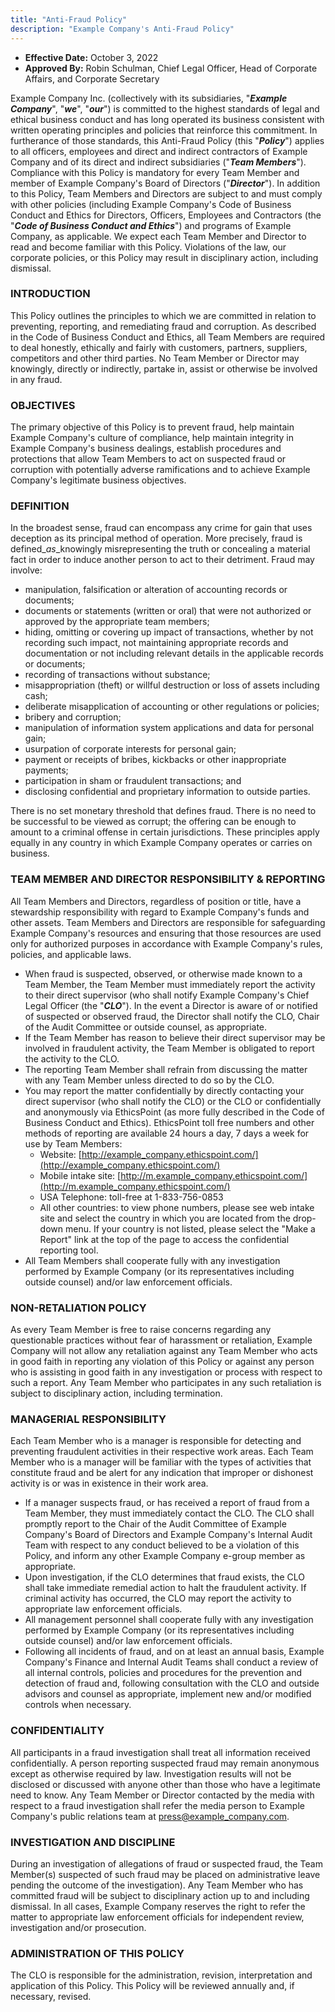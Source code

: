 ```yaml
---
title: "Anti-Fraud Policy"
description: "Example Company's Anti-Fraud Policy"
---
```


- **Effective Date:** October 3, 2022
- **Approved By:** Robin Schulman, Chief Legal Officer, Head of Corporate Affairs, and Corporate Secretary

Example Company Inc. (collectively with its subsidiaries, "***Example Company***", "***we***", "***our***") is committed to the highest standards of legal and ethical business conduct and has long operated its business consistent with written operating principles and policies that reinforce this commitment. In furtherance of those standards, this Anti-Fraud Policy (this "***Policy***") applies to all officers, employees and direct and indirect contractors of Example Company and of its direct and indirect subsidiaries ("***Team Members***"). Compliance with this Policy is mandatory for every Team Member and member of Example Company's Board of Directors ("***Director***"). In addition to this Policy, Team Members and Directors are subject to and must comply with other policies (including Example Company's Code of Business Conduct and Ethics for Directors, Officers, Employees and Contractors (the "***Code of Business Conduct and Ethics***") and programs of Example Company, as applicable. We expect each Team Member and Director to read and become familiar with this Policy. Violations of the law, our corporate policies, or this Policy may result in disciplinary action, including dismissal.

### INTRODUCTION

This Policy outlines the principles to which we are committed in relation to preventing, reporting, and remediating fraud and corruption. As described in the Code of Business Conduct and Ethics, all Team Members are required to deal honestly, ethically and fairly with customers, partners, suppliers, competitors and other third parties. No Team Member or Director may knowingly, directly or indirectly, partake in, assist or otherwise be involved in any fraud.

### OBJECTIVES

The primary objective of this Policy is to prevent fraud, help maintain Example Company's culture of compliance, help maintain integrity in Example Company's business dealings, establish procedures and protections that allow Team Members to act on suspected fraud or corruption with potentially adverse ramifications and to achieve Example Company's legitimate business objectives.

### DEFINITION

In the broadest sense, fraud can encompass any crime for gain that uses deception as its principal method of operation. More precisely, fraud is defined_*as*_knowingly misrepresenting the truth or concealing a material fact in order to induce another person to act to their detriment. Fraud may involve:

- manipulation, falsification or alteration of accounting records or documents;
- documents or statements (written or oral) that were not authorized or approved by the appropriate team members;
- hiding, omitting or covering up impact of transactions, whether by not recording such impact, not maintaining appropriate records and documentation or not including relevant details in the applicable records or documents;
- recording of transactions without substance;
- misappropriation (theft) or willful destruction or loss of assets including cash;
- deliberate misapplication of accounting or other regulations or policies;
- bribery and corruption;
- manipulation of information system applications and data for personal gain;
- usurpation of corporate interests for personal gain;
- payment or receipts of bribes, kickbacks or other inappropriate payments;
- participation in sham or fraudulent transactions; and
- disclosing confidential and proprietary information to outside parties.

There is no set monetary threshold that defines fraud. There is no need to be successful to be viewed as corrupt; the offering can be enough to amount to a criminal offense in certain jurisdictions. These principles apply equally in any country in which Example Company operates or carries on business.

### TEAM MEMBER AND DIRECTOR RESPONSIBILITY & REPORTING

All Team Members and Directors, regardless of position or title, have a stewardship responsibility with regard to Example Company's funds and other assets. Team Members and Directors are responsible for safeguarding Example Company's resources and ensuring that those resources are used only for authorized purposes in accordance with Example Company's rules, policies, and applicable laws.

- When fraud is suspected, observed, or otherwise made known to a Team Member, the Team Member must immediately report the activity to their direct supervisor (who shall notify Example Company's Chief Legal Officer (the "***CLO***"). In the event a Director is aware of or notified of suspected or observed fraud, the Director shall notify the CLO, Chair of the Audit Committee or outside counsel, as appropriate.
- If the Team Member has reason to believe their direct supervisor may be involved in fraudulent activity, the Team Member is obligated to report the activity to the CLO.
- The reporting Team Member shall refrain from discussing the matter with any Team Member unless directed to do so by the CLO.
- You may report the matter confidentially by directly contacting your direct supervisor (who shall notify the CLO) or the CLO or confidentially and anonymously via EthicsPoint (as more fully described in the Code of Business Conduct and Ethics). EthicsPoint toll free numbers and other methods of reporting are available 24 hours a day, 7 days a week for use by Team Members:
  - Website: [http://example_company.ethicspoint.com/](http://example_company.ethicspoint.com/)
  - Mobile intake site: [http://m.example_company.ethicspoint.com/](http://m.example_company.ethicspoint.com/)
  - USA Telephone: toll-free at 1-833-756-0853
  - All other countries: to view phone numbers, please see web intake site and select the country in which you are located from the drop-down menu. If your country is not listed, please select the "Make a Report" link at the top of the page to access the confidential reporting tool.
- All Team Members shall cooperate fully with any investigation performed by Example Company (or its representatives including outside counsel) and/or law enforcement officials.

### NON-RETALIATION POLICY

As every Team Member is free to raise concerns regarding any questionable practices without fear of harassment or retaliation, Example Company will not allow any retaliation against any Team Member who acts in good faith in reporting any violation of this Policy or against any person who is assisting in good faith in any investigation or process with respect to such a report. Any Team Member who participates in any such retaliation is subject to disciplinary action, including termination.

### MANAGERIAL RESPONSIBILITY

Each Team Member who is a manager is responsible for detecting and preventing fraudulent activities in their respective work areas. Each Team Member who is a manager will be familiar with the types of activities that constitute fraud and be alert for any indication that improper or dishonest activity is or was in existence in their work area.

- If a manager suspects fraud, or has received a report of fraud from a Team Member, they must immediately contact the CLO. The CLO shall promptly report to the Chair of the Audit Committee of Example Company's Board of Directors and Example Company's Internal Audit Team with respect to any conduct believed to be a violation of this Policy, and inform any other Example Company e-group member as appropriate.
- Upon investigation, if the CLO determines that fraud exists, the CLO shall take immediate remedial action to halt the fraudulent activity. If criminal activity has occurred, the CLO may report the activity to appropriate law enforcement officials.
- All management personnel shall cooperate fully with any investigation performed by Example Company (or its representatives including outside counsel) and/or law enforcement officials.
- Following all incidents of fraud, and on at least an annual basis, Example Company's Finance and Internal Audit Teams shall conduct a review of all internal controls, policies and procedures for the prevention and detection of fraud and, following consultation with the CLO and outside advisors and counsel as appropriate, implement new and/or modified controls when necessary.

### CONFIDENTIALITY

All participants in a fraud investigation shall treat all information received confidentially. A person reporting suspected fraud may remain anonymous except as otherwise required by law. Investigation results will not be disclosed or discussed with anyone other than those who have a legitimate need to know. Any Team Member or Director contacted by the media with respect to a fraud investigation shall refer the media person to Example Company's public relations team at press@example_company.com.

### INVESTIGATION AND DISCIPLINE

During an investigation of allegations of fraud or suspected fraud, the Team Member(s) suspected of such fraud may be placed on administrative leave pending the outcome of the investigation). Any Team Member who has committed fraud will be subject to disciplinary action up to and including dismissal. In all cases, Example Company reserves the right to refer the matter to appropriate law enforcement officials for independent review, investigation and/or prosecution.

### ADMINISTRATION OF THIS POLICY

The CLO is responsible for the administration, revision, interpretation and application of this Policy. This Policy will be reviewed annually and, if necessary, revised.
